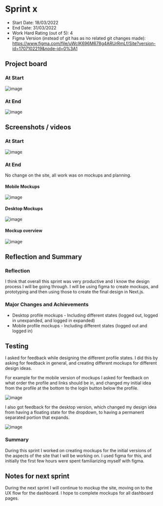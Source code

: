 # Sprint x

- Start Date: 18/03/2022
- End Date: 31/03/2022
- Work Hard Rating (out of 5): 4
- Figma Version (instead of git has as no related git changes made): https://www.figma.com/file/uWcIK696M678g4ARUrRmLf/Site?version-id=1707102219&node-id=0%3A1

## Project board

### At Start

![image](https://github.com/message-manager-discord/nzqa-documents/blob/11d87e57e6847e27de61ccc3531d9d21aae9e164/sprint_1/kanban_start_sprint_1.png)

### At End

![image](https://github.com/message-manager-discord/nzqa-documents/blob/11d87e57e6847e27de61ccc3531d9d21aae9e164/sprint_1/kanban_end_sprint_1.png)

## Screenshots / videos

### At Start

![image](https://github.com/message-manager-discord/nzqa-documents/blob/11d87e57e6847e27de61ccc3531d9d21aae9e164/sprint_1/site_start_sprint_1.png)

### At End

No change on the site, all work was on mockups and planning.

#### Mobile Mockups

![image](https://github.com/message-manager-discord/nzqa-documents/blob/11d87e57e6847e27de61ccc3531d9d21aae9e164/sprint_1/figma_mobile_end_sprint_1.png)

#### Desktop Mockups

![image](https://github.com/message-manager-discord/nzqa-documents/blob/11d87e57e6847e27de61ccc3531d9d21aae9e164/sprint_1/figma_desktop_end_sprint_1.png)

#### Mockup overview

![image](https://github.com/message-manager-discord/nzqa-documents/blob/11d87e57e6847e27de61ccc3531d9d21aae9e164/sprint_1/figma_overview_end_sprint_1.png)

## Reflection and Summary

### Reflection

I think that overall this sprint was very productive and I know the design process I will be going through. I will be using figma to create mockups, and prototyping and then using those to create the final design in Next.js.

### Major Changes and Achievements

- Desktop profile mockups - Including different states (logged out, logged in unexpanded, and logged in expanded)
- Mobile profile mockups - Including different states (logged out and logged in)

## Testing

I asked for feedback while designing the different profile states.
I did this by asking for feedback in general, and creating different mockups for different design ideas.

For example for the mobile version of mockups I asked for feedback on what order the profile and links should be in, and changed my initial idea from the profile at the bottom to the login button below the profile.

![image](https://github.com/message-manager-discord/nzqa-documents/blob/11d87e57e6847e27de61ccc3531d9d21aae9e164/sprint_1/mobile_profile_closeup_end_sprint_1.png)

I also got feedback for the desktop version, which changed my design idea from having a floating state for the dropdown, to having a permanent separated portion that expands.

![image](https://github.com/message-manager-discord/nzqa-documents/blob/11d87e57e6847e27de61ccc3531d9d21aae9e164/sprint_1/desktop_profile_closeup_end_sprint_1.png)

### Summary

During this sprint I worked on creating mockups for the initial versions of the aspects of the site that I will be working on. I used figma for this, and initially the first few hours were spent familiarizing myself with figma.

## Notes for next sprint

During the next sprint I will continue to mockup the site, moving on to the UX flow for the dashboard. I hope to complete mockups for all dashboard pages.
